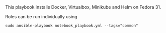 This playbook installs Docker, Virtualbox, Minikube and Helm on Fedora 31.

Roles can be run individually using

```sudo ansible-playbook notebook_playbook.yml --tags="common"```
